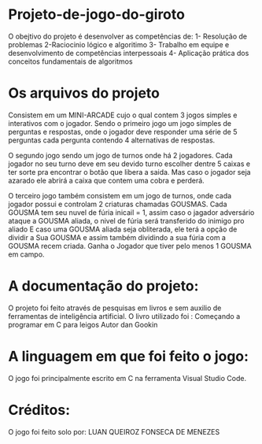 # Projeto-de-jogo-do-giroto
O obejtivo do projeto é desenvolver as competências de:
1- Resolução de problemas
2-Raciocinio lógico e algoritimo
3- Trabalho em equipe e desenvolvimento de competências interpessoais
4- Aplicação prática dos conceitos fundamentais de algoritmos


# Os arquivos do projeto 
Consistem em um MINI-ARCADE cujo o qual contem 3 jogos simples e interativos com o jogador.
Sendo o primeiro jogo um jogo simples de perguntas e respostas, onde o jogador deve responder uma série de 5 perguntas cada pergunta contendo 4 alternativas de respostas.

O segundo jogo sendo um jogo de turnos onde há 2 jogadores.
Cada jogador no seu turno deve em seu devido turno escolher dentre 5 caixas e ter sorte pra encontrar o botão que libera a saida.
Mas caso o jogador seja azarado ele abrirá a caixa que contem uma cobra e perderá.

O terceiro jogo também consistem em um jogo de turnos, onde cada jogador possui e controlam 2 criaturas chamadas GOUSMAS.
Cada GOUSMA tem seu nuvel de fúria inicail = 1, assim caso o jagador adversário ataque a GOUSMA aliada, o nivel de fúria será transferido do inimigo pro aliado
E caso uma GOUSMA aliada seja obliterada, ele terá a opção de dividir a Sua GOUSMA e assim também dividindo a sua fúria com a GOUSMA recem criada.
Ganha o Jogador que tiver pelo menos 1 GOUSMA em campo.

# A documentação do projeto:
O projeto foi feito através de pesquisas em livros e sem auxilio de ferramentas de inteligência artificial.
O livro utilizado foi : Começando a programar em C para leigos
Autor dan Gookin
# A linguagem em que foi feito o jogo:
O jogo foi principalmente escrito em C na ferramenta Visual Studio Code.

# Créditos:
O jogo foi feito solo por: LUAN QUEIROZ FONSECA DE MENEZES
